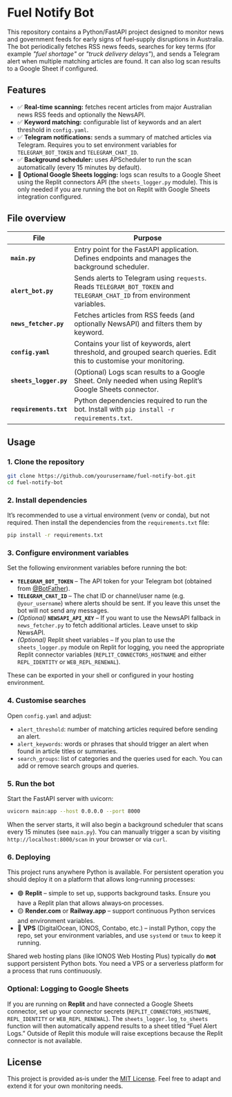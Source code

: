 # Fuel Notify Bot

This repository contains a Python/FastAPI project designed to monitor news and government feeds for early signs of fuel‑supply disruptions in Australia.  The bot periodically fetches RSS news feeds, searches for key terms (for example *"fuel shortage"* or *"truck delivery delays"*), and sends a Telegram alert when multiple matching articles are found.  It can also log scan results to a Google Sheet if configured.

## Features

* ✅ **Real‑time scanning:** fetches recent articles from major Australian news RSS feeds and optionally the NewsAPI.
* ✅ **Keyword matching:** configurable list of keywords and an alert threshold in `config.yaml`.
* ✅ **Telegram notifications:** sends a summary of matched articles via Telegram.  Requires you to set environment variables for `TELEGRAM_BOT_TOKEN` and `TELEGRAM_CHAT_ID`.
* ✅ **Background scheduler:** uses APScheduler to run the scan automatically (every 15 minutes by default).
* 🔧 **Optional Google Sheets logging:** logs scan results to a Google Sheet using the Replit connectors API (the `sheets_logger.py` module).  This is only needed if you are running the bot on Replit with Google Sheets integration configured.

## File overview

| File               | Purpose                                                                                       |
|--------------------|------------------------------------------------------------------------------------------------|
| **`main.py`**      | Entry point for the FastAPI application.  Defines endpoints and manages the background scheduler. |
| **`alert_bot.py`** | Sends alerts to Telegram using `requests`.  Reads `TELEGRAM_BOT_TOKEN` and `TELEGRAM_CHAT_ID` from environment variables. |
| **`news_fetcher.py`** | Fetches articles from RSS feeds (and optionally NewsAPI) and filters them by keyword. |
| **`config.yaml`**  | Contains your list of keywords, alert threshold, and grouped search queries.  Edit this to customise your monitoring. |
| **`sheets_logger.py`** | (Optional) Logs scan results to a Google Sheet.  Only needed when using Replit’s Google Sheets connector. |
| **`requirements.txt`** | Python dependencies required to run the bot.  Install with `pip install -r requirements.txt`. |

## Usage

### 1. Clone the repository

```bash
git clone https://github.com/yourusername/fuel-notify-bot.git
cd fuel-notify-bot
```

### 2. Install dependencies

It’s recommended to use a virtual environment (venv or conda), but not required.  Then install the dependencies from the `requirements.txt` file:

```bash
pip install -r requirements.txt
```

### 3. Configure environment variables

Set the following environment variables before running the bot:

* **`TELEGRAM_BOT_TOKEN`** – The API token for your Telegram bot (obtained from [@BotFather](https://t.me/botfather)).
* **`TELEGRAM_CHAT_ID`** – The chat ID or channel/user name (e.g. `@your_username`) where alerts should be sent.  If you leave this unset the bot will not send any messages.
* *(Optional)* **`NEWSAPI_API_KEY`** – If you want to use the NewsAPI fallback in `news_fetcher.py` to fetch additional articles.  Leave unset to skip NewsAPI.
* *(Optional)* Replit sheet variables – If you plan to use the `sheets_logger.py` module on Replit for logging, you need the appropriate Replit connector variables (`REPLIT_CONNECTORS_HOSTNAME` and either `REPL_IDENTITY` or `WEB_REPL_RENEWAL`).

These can be exported in your shell or configured in your hosting environment.

### 4. Customise searches

Open `config.yaml` and adjust:

* `alert_threshold`: number of matching articles required before sending an alert.
* `alert_keywords`: words or phrases that should trigger an alert when found in article titles or summaries.
* `search_groups`: list of categories and the queries used for each.  You can add or remove search groups and queries.

### 5. Run the bot

Start the FastAPI server with uvicorn:

```bash
uvicorn main:app --host 0.0.0.0 --port 8000
```

When the server starts, it will also begin a background scheduler that scans every 15 minutes (see `main.py`).  You can manually trigger a scan by visiting `http://localhost:8000/scan` in your browser or via `curl`.

### 6. Deploying

This project runs anywhere Python is available.  For persistent operation you should deploy it on a platform that allows long‑running processes:

* 🟢 **Replit** – simple to set up, supports background tasks.  Ensure you have a Replit plan that allows always‑on processes.
* 🟡 **Render.com** or **Railway.app** – support continuous Python services and environment variables.
* 🔵 **VPS** (DigitalOcean, IONOS, Contabo, etc.) – install Python, copy the repo, set your environment variables, and use `systemd` or `tmux` to keep it running.

Shared web hosting plans (like IONOS Web Hosting Plus) typically do **not** support persistent Python bots.  You need a VPS or a serverless platform for a process that runs continuously.

### Optional: Logging to Google Sheets

If you are running on **Replit** and have connected a Google Sheets connector, set up your connector secrets (`REPLIT_CONNECTORS_HOSTNAME`, `REPL_IDENTITY` or `WEB_REPL_RENEWAL`).  The `sheets_logger.log_to_sheets` function will then automatically append results to a sheet titled “Fuel Alert Logs.”  Outside of Replit this module will raise exceptions because the Replit connector is not available.

## License

This project is provided as‑is under the [MIT License](LICENSE).  Feel free to adapt and extend it for your own monitoring needs.